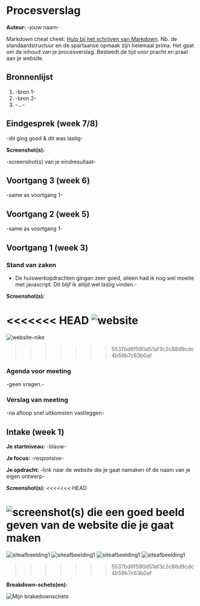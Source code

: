 # Procesverslag
**Auteur:** -jouw naam-

Markdown cheat cheet: [Hulp bij het schrijven van Markdown](https://github.com/adam-p/markdown-here/wiki/Markdown-Cheatsheet). Nb. de standaardstructuur en de spartaanse opmaak zijn helemaal prima. Het gaat om de inhoud van je procesverslag. Besteedt de tijd voor pracht en praal aan je website.



## Bronnenlijst
1. -bron 1-
2. -bron 2-
3. -...-



## Eindgesprek (week 7/8)

-dit ging goed & dit was lastig-

**Screenshot(s):**

-screenshot(s) van je eindresultaat-



## Voortgang 3 (week 6)

-same as voortgang 1-



## Voortgang 2 (week 5)

-same as voortgang 1-



## Voortgang 1 (week 3)

### Stand van zaken

- De huiswerkopdrachten gingen zeer goed, alleen had ik nog wel moeite met javascript. Dit blijf ik altijd wel lastig vinden.-

**Screenshot(s):**

<<<<<<< HEAD
![website](images/website.png)
=======
![website-nike](images/website.png)
>>>>>>> 5537bd6f590d51af3c2c88d9cdc4b59b7c63b0af

### Agenda voor meeting

-geen vragen.-

### Verslag van meeting

-na afloop snel uitkomsten vastleggen-


## Intake (week 1)

**Je startniveau:** -blauw-

**Je focus:** -responsive-

**Je opdracht:** -link naar de website die je gaat namaken óf de naam van je eigen ontwerp-

**Screenshot(s):**
<<<<<<< HEAD

![screenshot(s) die een goed beeld geven van de website die je gaat maken](images/dummy-image.svg)
=======
![siteafbeelding1](images/afbeelding1.png)
![siteafbeelding1](images/siteafbeelding2.png)
![siteafbeelding1](images/siteafbeelding3.png)
![siteafbeelding1](images/siteafbeelding4.png)
>>>>>>> 5537bd6f590d51af3c2c88d9cdc4b59b7c63b0af

**Breakdown-schets(en):**

![Mijn brakedownschets](images/breakdownschets.png)
